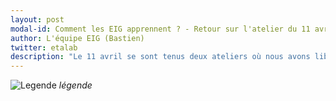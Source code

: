 ```yaml
---
layout: post
modal-id: Comment les EIG apprennent ? - Retour sur l'atelier du 11 avril
author: L'équipe EIG (Bastien)
twitter: etalab
description: "Le 11 avril se sont tenus deux ateliers où nous avons librement échangé autour de la question, très large : comment apprenez-vous ?  Comment devenir un meilleur designer, datascientiste ou développeur ?  Nous vous proposons un aperçu de ces discussions très riches."
---
```



![Legende](/img/.png)
*légende*


